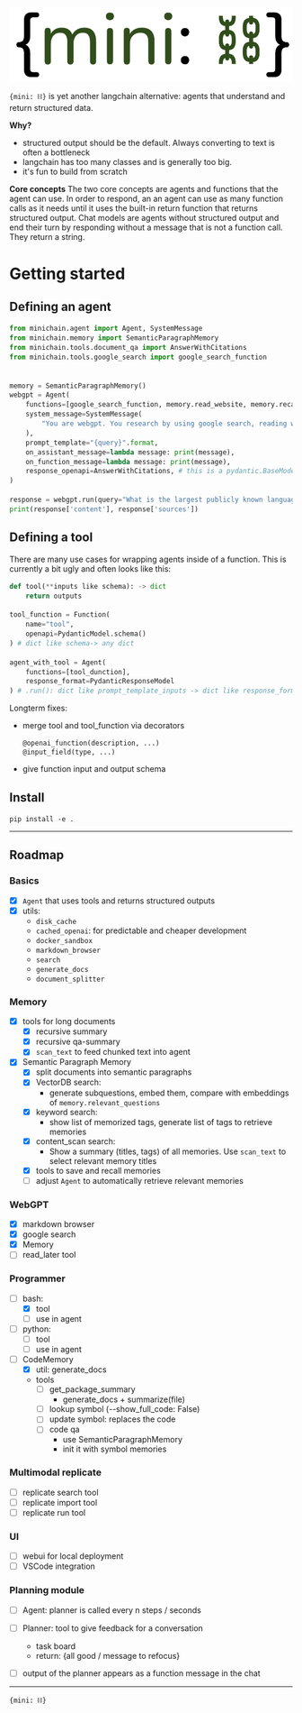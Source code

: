 
![`{mini: ⛓}`](logo.png)
<!-- # `{mini: ⛓}` -->

`{mini: ⛓}` is yet another langchain alternative: agents that understand and return structured data.

**Why?**
- structured output should be the default. Always converting to text is often a bottleneck
- langchain has too many classes and is generally too big.
- it's fun to build from scratch

**Core concepts**
The two core concepts are agents and functions that the agent can use. In order to respond, an an agent can use as many function calls as it needs until it uses the built-in return function that returns structured output.
Chat models are agents without structured output and end their turn by responding without a message that is not a function call. They return a string.

# Getting started

## Defining an agent
```python
from minichain.agent import Agent, SystemMessage
from minichain.memory import SemanticParagraphMemory
from minichain.tools.document_qa import AnswerWithCitations
from minichain.tools.google_search import google_search_function


memory = SemanticParagraphMemory()
webgpt = Agent(
    functions=[google_search_function, memory.read_website, memory.recall],
    system_message=SystemMessage(
        "You are webgpt. You research by using google search, reading websites, and recalling memories of websites you read. Once you gathered enough information, you end the conversation by answering the question. You cite sources in the answer text as [1], [2] etc."
    ),
    prompt_template="{query}".format,
    on_assistant_message=lambda message: print(message),
    on_function_message=lambda message: print(message),
    response_openapi=AnswerWithCitations, # this is a pydantic.BaseModel
)

response = webgpt.run(query="What is the largest publicly known language model in terms of parameters?")
print(response['content'], response['sources'])
```
## Defining a tool

There are many use cases for wrapping agents inside of a function. This is currently a bit ugly and often looks like this:
```python
def tool(**inputs like schema): -> dict
    return outputs

tool_function = Function(
    name="tool",
    openapi=PydanticModel.schema()
) # dict like schema-> any dict

agent_with_tool = Agent(
    functions=[tool_dunction],
    response_format=PydanticResponseModel
) # .run(): dict like prompt_template_inputs -> dict like response_format
```

Longterm fixes:
- merge tool and tool_function via decorators
    ```
    @openai_function(description, ...)
    @input_field(type, ...)
    ```
- give function input and output schema


## Install
```
pip install -e .
```


---
## Roadmap
### Basics
- [x] `Agent` that uses tools and returns structured outputs 
- [x] utils:
    - `disk_cache`
    - `cached_openai`: for predictable and cheaper development
    - `docker_sandbox`
    - `markdown_browser`
    - `search`
    - `generate_docs`
    - `document_splitter`
### Memory
- [x] tools for long documents
    - [x] recursive summary
    - [x] recursive qa-summary
    - [x] `scan_text` to feed chunked text into agent
- [x] Semantic Paragraph Memory
    - [x] split documents into semantic paragraphs
    - [x] VectorDB search:
        - generate subquestions, embed them, compare with embeddings of `memory.relevant_questions`
    - [x] keyword search:
        - show list of memorized tags, generate list of tags to retrieve memories
    - [x] content_scan search:
        - Show a summary (titles, tags) of all memories. Use `scan_text` to select relevant memory titles
    - [x] tools to save and recall memories
    - [ ] adjust `Agent` to automatically retrieve relevant memories

### WebGPT
- [x] markdown browser
- [x] google search
- [x] Memory
- [ ] read_later tool

### Programmer
- [ ] bash:
    - [x] tool
    - [ ] use in agent
- [ ] python:
    - [ ] tool
    - [ ] use in agent
- [ ] CodeMemory
    - [x] util: generate_docs
    - tools
        - [ ] get_package_summary
            - generate_docs + summarize(file)
        - [ ] lookup symbol (--show_full_code: False)
        - [ ] update symbol: replaces the code
        - [ ] code qa
            - use SemanticParagraphMemory
            - init it with symbol memories

### Multimodal replicate
- [ ] replicate search tool
- [ ] replicate import tool
- [ ] replicate run tool

### UI
- [ ] webui for local deployment
- [ ] VSCode integration

### Planning module
- [ ] Agent: planner is called every n steps / seconds
- [ ] Planner: tool to give feedback for a conversation
    - task board
    - return: {all good / message to refocus}
- [ ] output of the planner appears as a function message in the chat


---
`{mini: ⛓}`
